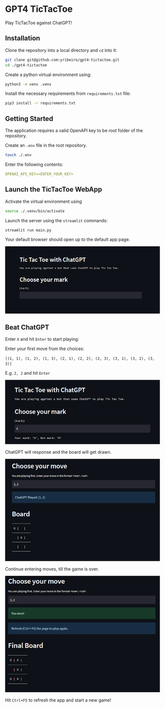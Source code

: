 # GPT4 TicTacToe

Play TicTacToe against ChatGPT!

## Installation

Clone the repository into a local directory and `cd` into it:

```bash
git clone git@github.com:yribeiro/gpt4-tictactoe.git
cd ./gpt4-tictactoe
```

Create a python virtual environment using:

```bash
python3 -m venv .venv
```

Install the necessary requirements from `requirements.txt` file:

```bash
pip3 install -r requirements.txt
```

## Getting Started

The application requires a valid OpenAPI key to be root folder of the repository.

Create an `.env` file in the root repository.

```bash
touch ./.env
```

Enter the following contents:

```yaml
OPENAI_API_KEY=<ENTER_YOUR_KEY>
```

## Launch the TicTacToe WebApp

Activate the virtual environment using

```bash
source ./.venv/bin/activate
```

Launch the server using the `streamlit` commands:

```bash
streamlit run main.py
```

Your default browser should open up to the default app page.

<img src="https://github.com/yribeiro/gpt4-tictactoe/blob/main/docs/imgs/homescreen.png?raw=true"/>

## Beat ChatGPT

Enter `X` and hit `Enter` to start playing:

</img>

Enter your first move from the choices:

`[(1, 1), (1, 2), (1, 3), (2, 1), (2, 2), (2, 3), (3, 1), (3, 2), (3, 3)]`

E.g. `2, 2` and hit `Enter`

<img src="https://github.com/yribeiro/gpt4-tictactoe/blob/main/docs/imgs/choosex.png?raw=true"/>

ChatGPT will response and the board will get drawn.

<img src="https://github.com/yribeiro/gpt4-tictactoe/blob/main/docs/imgs/chatgptmove.png?raw=true"/>

Continue entering moves, till the game is over.

<img src="https://github.com/yribeiro/gpt4-tictactoe/blob/main/docs/imgs/finalmove.png?raw=true"/>

Hit `Ctrl+F5` to refresh the app and start a new game!

